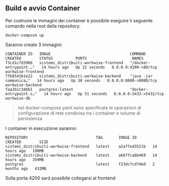 ## Build e avvio Container

Per costruire le immagini dei container è possibile eseguire il seguente comando nella root della repository:

`docker-compose up`


Saranno create 3 immagini:

``` shell 
CONTAINER ID   IMAGE                                   COMMAND                  CREATED        STATUS          PORTS                    NAMES
73cd1cfd3986   sistemi_distribuiti-workwise-frontend   "/docker-entrypoint.…"   14 hours ago   Up 22 seconds   0.0.0.0:4200->80/tcp     workwise-frontend
7fb8541b1e22   sistemi_distribuiti-workwise-backend    "java -jar communica…"   14 hours ago   Up 30 seconds   0.0.0.0:8080->8080/tcp   workwise-backend
faa2b1c346b1   postgres:latest                         "docker-entrypoint.s…"   14 hours ago   Up 51 seconds   0.0.0.0:5433->5432/tcp   workwise-db
```


>nel  docker-compose yaml sono specificate le operazioni di configurazione di rete condivisa tra i container e volume di persistenza

I container in esecuzione saranno:

``` shell
REPOSITORY                              TAG       IMAGE ID       CREATED        SIZE
sistemi_distribuiti-workwise-frontend   latest    a2a7fed3521b   14 hours ago   190MB
sistemi_distribuiti-workwise-backend    latest    a66ffca6b469   14 hours ago   359MB
postgres                                latest    f23dc7cd74bd   2 months ago   432MB
```

Sulla porta 4200 sarà possibile collegarsi al frontend 
